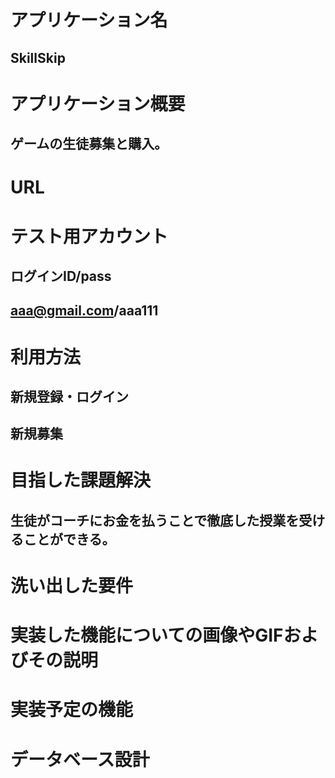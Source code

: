 # アプリケーション名
## SkillSkip

# アプリケーション概要
## ゲームの生徒募集と購入。

# URL

# テスト用アカウント
## ログインID/pass 
## aaa@gmail.com/aaa111

# 利用方法
## 新規登録・ログイン
## 新規募集

# 目指した課題解決
## 生徒がコーチにお金を払うことで徹底した授業を受けることができる。

# 洗い出した要件
## 

# 実装した機能についての画像やGIFおよびその説明
## 

# 実装予定の機能

# データベース設計

